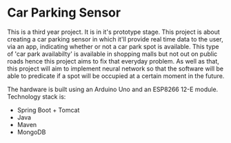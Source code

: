# Car Parking Sensor


This is a third year project. It is in it's prototype stage. This project is about creating a car parking sensor in which it'll provide real time data to the user, via an app, indicating whether or not a car park spot is available. This type of 'car park availabilty' is available in shopping malls but not out on public roads hence this project aims to fix that everyday problem. As well as that, this project will aim to implement neural network so that the software will be able to predicate if a spot will be occupied at a certain moment in the future.

The hardware is built using an Arduino Uno and an ESP8266 12-E module.
Technology stack is:
 - Spring Boot + Tomcat
 - Java
 - Maven
 - MongoDB